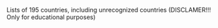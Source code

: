 Lists of 195 countries, including unrecognized countries (DISCLAMER!!! Only for educational purposes)

